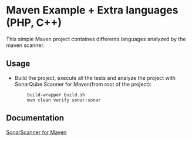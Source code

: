 # Maven Example + Extra languages (PHP, C++)

This simple Maven project containes differents languages analyzed by the maven scanner.


## Usage

* Build the project, execute all the tests and analyze the project with SonarQube Scanner for Maven(from root  of the project):

```shell
        build-wrapper build.sh
        mvn clean verify sonar:sonar
```

## Documentation

[SonarScanner for Maven](https://docs.sonarqube.org/latest/analysis/scan/sonarscanner-for-maven/)
